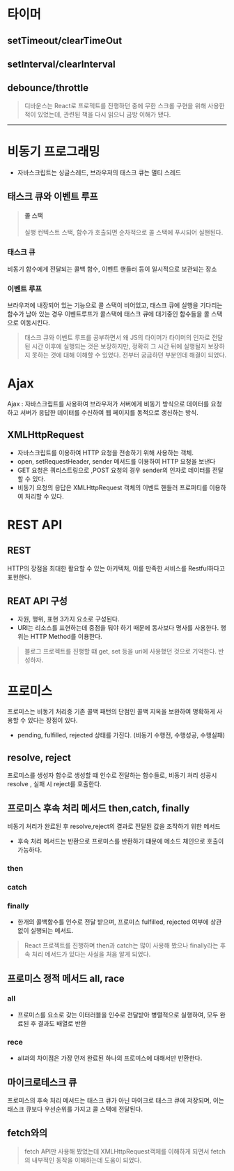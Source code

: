 
# 타이머
## setTimeout/clearTimeOut
## setInterval/clearInterval
## debounce/throttle
> 디바운스는 React로 프로젝트를 진행하던 중에 무한 스크롤 구현을 위해 사용한적이 있었는데, 관련된 책을 다시 읽으니 금방 이해가 됐다.

---

# 비동기 프로그래밍
- 자바스크립트는 싱글스레드, 브라우저의 태스크 큐는 멀티 스레드
## 태스크 큐와 이벤트 루프
> #### 콜 스택
> 실행 컨텍스트 스택, 함수가 호출되면 순차적으로 콜 스택에 푸시되어 실핸된다.
### 태스크 큐
비동기 함수에게 전달되는 콜백 함수, 이벤트 핸들러 등이 일시적으로 보관되는 장소
### 이벤트 루프
브라우저에 내장되어 있는 기능으로 콜 스택이 비어있고, 태스크 큐에 실행을 기다리는 함수가 남아 있는 경우 이벤트루프가 콜스택에 태스크 큐에 대기중인 함수들을 콜 스택으로 이동시킨다.

> 태스크 큐와 이벤트 루프를 공부하면서 왜 JS의 타이머가 타이머의 인자로 전달된 시간 이후에 실행되는 것은 보장하지만, 정확히 그 시간 뒤에 실행될지 보장하지 못하는 것에 대해 이해할 수 있었다.
> 전부터 궁금하던 부분인데 해결이 되었다.
  

# Ajax 
Ajax :  자바스크립트를 사용하여 브라우저가 서버에게 비동기 방식으로 데이터를 요청하고 서버가 응답한 데이터를 수신하여 웹 페이지를 동적으로 갱신하는 방식.

## XMLHttpRequest
- 자바스크립트를 이용하여 HTTP 요청을 전송하기 위해 사용하는 객체.
- open, setRequestHeader, sender 메서드를 이용하여 HTTP 요청을 보낸다
- GET 요청은 쿼리스트링으로 ,POST 요청의 경우 sender의 인자로 데이터를 전달할 수 있다.
- 비동기 요청의 응답은 XMLHttpRequest 객체의 이벤트 핸들러 프로퍼티를 이용하여 처리할 수 있다.
  
# REST API
## REST 
HTTP의 장점을 최대한 활요할 수 있는 아키텍처, 이를 만족한 서비스를 Restful하다고 표현한다.
## REAT API 구성
- 자원, 행위, 표현 3가지 요소로 구성된다.
- URI는 리소스를 표현하는데 중점을 둬야 하기 때문에 동사보다 명사를 사용한다. 행위는 HTTP Method를 이용한다.
> 블로그 프로젝트를 진행할 떄 get, set 등을 uri에 사용했던 것으로 기억한다. 반성하자.

# 프로미스
프로미스는 비동기 처리중 기존 콜백 패턴의 단점인 콜백 지옥을 보완하여 명확하게 사용할 수 있다는 장점이 있다.
- pending, fulfilled, rejected 상태를 가진다. (비동기 수행전, 수행성공, 수행실패)
## resolve, reject
프로미스를 생성자 함수로 생성할 떄 인수로 전달하는 함수들로, 비동기 처리 성공시 resolve , 실패 시 reject를 호출한다.

## 프로미스 후속 처리 메서드 then,catch, finally 
비동기 처리가 완료된 후 resolve,reject의 결과로 전달된 값을 조작하기 위한 메서드
- 후속 처리 메서드는 반환으로 프로미스를 반환하기 떄문에 메소드 체인으로 호출이 가능하다.
### then
### catch
### finally
- 한개의 콜백함수를 인수로 전달 받으며, 프로미스 fulfilled, rejected 여부에 상관없이 실행되는 메서드.
> React 프로젝트를 진행하며 then과 catch는 많이 사용해 봤으나 finally라는 후속 처리 메서드가 있다는 사실을 처음 알게 되었다.

## 프로미스 정적 메서드 all, race
### all
- 프로미스를 요소로 갖는 이터러블을 인수로 전달받아 병렬적으로 실행하여, 모두 완료된 후 결과도 배열로 반환
### rece
- all과의 차이점은 가장 먼저 완료된 하나의 프로미스에 대해서만 반환한다.

## 마이크로테스크 큐
프로미스의 후속 처리 메서드는 태스크 큐가 아닌 마이크로 태스크 큐에 저장되며, 이는 태스크 큐보다 우선순위를 가지고 콜 스택에 전달된다.




## fetch와의 
> fetch API만 사용해 봤었는데 XMLHttpRequest객체를 이해하게 되면서 fetch의 내부적인 동작을 이해하는데 도움이 되었다.
